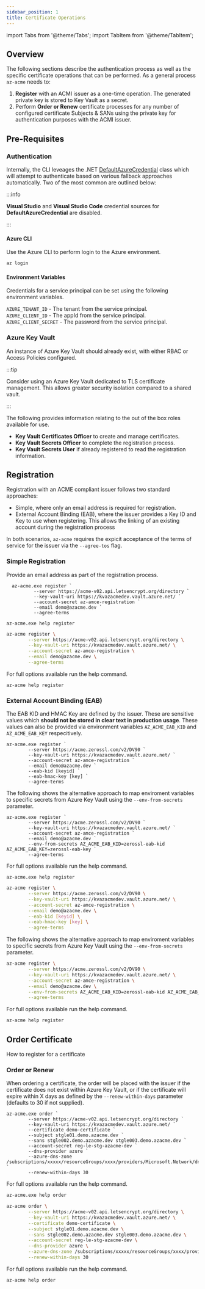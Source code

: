```yaml
---
sidebar_position: 1
title: Certificate Operations
---
```


import Tabs from '@theme/Tabs';
import TabItem from '@theme/TabItem';

## Overview

The following sections describe the authentication process as well as the specific certificate operations that can be performed. As a general process ```az-acme``` needs to:

1. **Register** with an ACMI issuer as a one-time operation. The generated private key is stored to Key Vault as a secret.
2. Perform **Order or Renew** certificate processes for any number of configured certificate Subjects & SANs using the private key for authentication purposes with the ACMI issuer.

## Pre-Requisites 

### Authentication

Internally, the CLI leveages the .NET [DefaultAzureCredential](https://docs.microsoft.com/en-us/dotnet/api/azure.identity.defaultazurecredential?view=azure-dotnet) class which will attempt to authenticate based on various fallback approaches automatically. Two of the most common are outlined below: 

:::info

**Visual Studio** and **Visual Studio Code** credential sources for **DefaultAzureCredential** are disabled.

:::

#### Azure CLI

Use the Azure CLI to perform login to the Azure environment. 

```bash
az login
```

#### Environment Variables

Credentials for a service principal can be set using the following environment variables.

```AZURE_TENANT_ID``` - The tenant from the service principal.<br/>
```AZURE_CLIENT_ID``` - The appId from the service principal.<br/>
```AZURE_CLIENT_SECRET``` - The password from the service principal.<br/>

### Azure Key Vault

An instance of Azure Key Vault should already exist, with either RBAC or Access Policies configured. 

:::tip

Consider using an Azure Key Vault dedicated to TLS certificate management. This allows greater security isolation compared to a shared vault.

:::

The following provides information relating to the out of the box roles available for use.

- **Key Vault Certificates Officer** to create and manage certificates.
- **Key Vault Secrets Officer** to complete the registration process.
- **Key Vault Secrets User** if already registered to read the registration information.

## Registration

Registration with an ACME compliant issuer follows two standard approaches:
- Simple, where only an email address is required for registration.
- External Account Binding (EAB), where the issuer provides a Key ID and Key to use when registering. This allows the linking of an existing account during the registration process

In both scenarios, ```az-acme``` requires the expicit acceptance of the terms of service for the issuer via the ```--agree-tos``` flag.

### Simple Registration

Provide an email address as part of the registration process.

<Tabs groupId="console-type">
  <TabItem value="ps" label="Windows">
  

```text
  az-acme.exe register `
          --server https://acme-v02.api.letsencrypt.org/directory `
          --key-vault-uri https://kvazacmedev.vault.azure.net/ `
          --account-secret az-amce-registration `
          --email demo@azacme.dev `
          --agree-terms
```

```text
az-acme.exe help register 
```
  </TabItem>
  <TabItem value="bash" label="Linux">

```bash
az-acme register \
        --server https://acme-v02.api.letsencrypt.org/directory \
        --key-vault-uri https://kvazacmedev.vault.azure.net/ \
        --account-secret az-amce-registration \
        --email demo@azacme.dev \
        --agree-terms
```
For full options available run the help command.

```text
az-acme help register 
```
  </TabItem>
</Tabs>

### External Account Binding (EAB)

The EAB KID and HMAC Key are defined by the issuer. These are sensitive values which <b>should not be stored in clear text in production usage</b>. These values can also be provided via environment variables ```AZ_ACME_EAB_KID``` and ```AZ_ACME_EAB_KEY``` respecitively.

<Tabs groupId="console-type">
  <TabItem value="ps" label="Windows">


```text
az-acme.exe register `
        --server https://acme.zerossl.com/v2/DV90 `
        --key-vault-uri https://kvazacmedev.vault.azure.net/ `
        --account-secret az-amce-registration `
        --email demo@azacme.dev `
        --eab-kid [keyid] `
        --eab-hmac-key [key] `
        --agree-terms
```

The following shows the alternative approach to map enviroment variables to specific secrets from Azure Key Vault using the ```--env-from-secrets``` parameter.

```text
az-acme.exe register `
        --server https://acme.zerossl.com/v2/DV90 `
        --key-vault-uri https://kvazacmedev.vault.azure.net/ `
        --account-secret az-amce-registration `
        --email demo@azacme.dev `
        --env-from-secrets AZ_ACME_EAB_KID=zerossl-eab-kid AZ_ACME_EAB_KEY=zerossl-eab-key `
        --agree-terms
```

For full options available run the help command.

```text
az-acme.exe help register 
```

  </TabItem>
  <TabItem value="bash" label="Linux">

```bash
az-acme register \
        --server https://acme.zerossl.com/v2/DV90 \
        --key-vault-uri https://kvazacmedev.vault.azure.net/ \
        --account-secret az-amce-registration \
        --email demo@azacme.dev \
        --eab-kid [keyid] \
        --eab-hmac-key [key] \
        --agree-terms
```

The following shows the alternative approach to map enviroment variables to specific secrets from Azure Key Vault using the ```--env-from-secrets``` parameter.

```bash
az-acme register \
        --server https://acme.zerossl.com/v2/DV90 \
        --key-vault-uri https://kvazacmedev.vault.azure.net/ \
        --account-secret az-amce-registration \
        --email demo@azacme.dev \
        --env-from-secrets AZ_ACME_EAB_KID=zerossl-eab-kid AZ_ACME_EAB_KEY=zerossl-eab-key \
        --agree-terms
```

For full options available run the help command.

```bash
az-acme help register 
```
  </TabItem>
</Tabs>

## Order Certificate

How to register for a certificate

### Order or Renew

When ordering a certificate, the order will be placed with the issuer if the certificate does not exist within Azure Key Vault, or if the certificate will expire within X days as defined by the ```--renew-within-days``` parameter (defaults to 30 if not supplied).

<Tabs groupId="console-type">
  <TabItem value="ps" label="Windows">

```
az-acme.exe order `
        --server https://acme-v02.api.letsencrypt.org/directory `
        --key-vault-uri https://kvazacmedev.vault.azure.net/ `
        --certificate demo-certificate `
        --subject stgle01.demo.azacme.dev `
        --sans stgle002.demo.azacme.dev stgle003.demo.azacme.dev `
        --account-secret reg-le-stg-azacme-dev `
        --dns-provider azure `
        --azure-dns-zone /subscriptions/xxxxx/resourceGroups/xxxx/providers/Microsoft.Network/dnszones/demo.azacme.dev `
        --renew-within-days 30

```

For full options available run the help command.

```bash
az-acme.exe help order 
```


  </TabItem>
  <TabItem value="bash" label="Linux">

```bash
az-acme order \
        --server https://acme-v02.api.letsencrypt.org/directory \
        --key-vault-uri https://kvazacmedev.vault.azure.net/ \
        --certificate demo-certificate \
        --subject stgle01.demo.azacme.dev \
        --sans stgle002.demo.azacme.dev stgle003.demo.azacme.dev \
        --account-secret reg-le-stg-azacme-dev \
        --dns-provider azure \
        --azure-dns-zone /subscriptions/xxxxx/resourceGroups/xxxx/providers/Microsoft.Network/dnszones/demo.azacme.dev \
        --renew-within-days 30
```

For full options available run the help command.

```bash
az-acme help order 
```
  </TabItem>
</Tabs>
